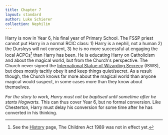 ```yaml
---
title: Chapter 7
layout: standard
author: Luke Schierer
collection: Nephilim
---
```


Harry is now in Year 6, his final year of Primary School. The FSSP priest
cannot put Harry in a normal RCIC class: 1) Harry is a nephil, not a human 2)
the Dursleys will not consent, 3) he is no more successful at engaging the local
ACPCs[^20210604-8] than Harry has been. He is educating Harry on Catholicism
and about the magical world, but from the Church's perspective. The Church
never signed the [International Statue of Wizarding Secrecy][ISWS] (ISWS),
but does mostly tacitly obey it and keep things quiet/secret. As a result
though, the Church knows far more about the magical world than anyone magical
would suspect, in some cases more than they know about themselves.

_For the story to work, Harry must not be baptised until sometime after he
starts Hogwarts._ This can thus cover Year 6, but no formal
conversion. Like Chesterton, Harry must delay his conversion for some time
after he has converted in his thinking.

[^20210604-8]: See the [History] page, The Children Act 1989 was not in effect yet.

[History]: /Harrypedia/History//

[ISWS]: /Harrypedia/culture//

